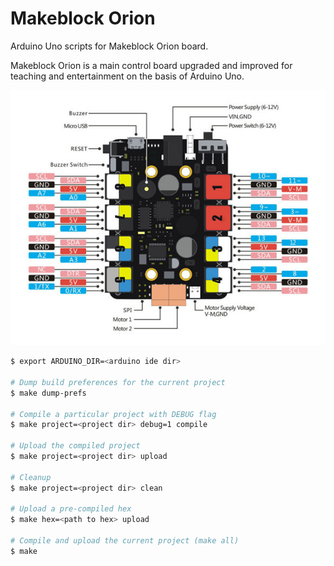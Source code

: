 # Makeblock Orion
Arduino Uno scripts for Makeblock Orion board.

Makeblock Orion is a main control board upgraded and improved for teaching and entertainment on the basis of Arduino Uno.

![MeOrion](orion.jpg)

```sh
$ export ARDUINO_DIR=<arduino ide dir>

# Dump build preferences for the current project
$ make dump-prefs

# Compile a particular project with DEBUG flag
$ make project=<project dir> debug=1 compile

# Upload the compiled project
$ make project=<project dir> upload

# Cleanup
$ make project=<project dir> clean

# Upload a pre-compiled hex
$ make hex=<path to hex> upload

# Compile and upload the current project (make all)
$ make
```
